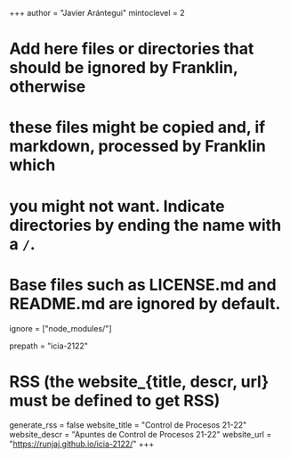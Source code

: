 +++
author = "Javier Arántegui"
mintoclevel = 2

# Add here files or directories that should be ignored by Franklin, otherwise
# these files might be copied and, if markdown, processed by Franklin which
# you might not want. Indicate directories by ending the name with a `/`.
# Base files such as LICENSE.md and README.md are ignored by default.
ignore = ["node_modules/"]

prepath = "icia-2122"

# RSS (the website_{title, descr, url} must be defined to get RSS)
generate_rss = false
website_title = "Control de Procesos 21-22"
website_descr = "Apuntes de Control de Procesos 21-22"
website_url   = "https://runjaj.github.io/icia-2122/"
+++

